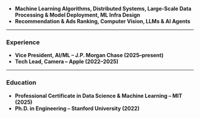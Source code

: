- **Machine Learning Algorithms, Distributed Systems, Large-Scale Data Processing & Model Deployment, ML Infra Design**
- **Recommendation & Ads Ranking, Computer Vision, LLMs & AI Agents**

---
### Experience
- **Vice President, AI/ML – J.P. Morgan Chase (2025–present)**
- **Tech Lead, Camera – Apple (2022–2025)**
---
### Education
- **Professional Certificate in Data Science & Machine Learning – MIT (2025)**
- **Ph.D. in Engineering – Stanford University (2022)**
